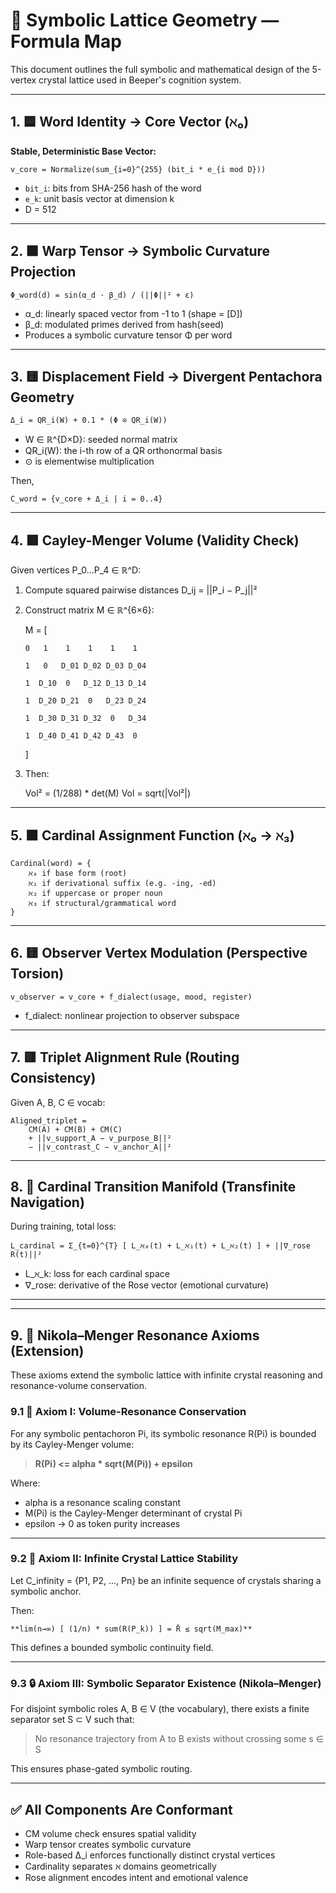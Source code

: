 # 🧠 Symbolic Lattice Geometry — Formula Map

This document outlines the full symbolic and mathematical design of the 5-vertex crystal lattice used in Beeper's cognition system.

---

## 1. 🟦 Word Identity → Core Vector (ℵ₀)

**Stable, Deterministic Base Vector:**

    v_core = Normalize(sum_{i=0}^{255} (bit_i * e_{i mod D}))

- `bit_i`: bits from SHA-256 hash of the word
- `e_k`: unit basis vector at dimension k
- D = 512

---

## 2. 🟧 Warp Tensor → Symbolic Curvature Projection

    Φ_word(d) = sin(α_d ⋅ β_d) / (||Φ||² + ε)

- α_d: linearly spaced vector from -1 to 1 (shape = [D])
- β_d: modulated primes derived from hash(seed)
- Produces a symbolic curvature tensor Φ per word

---

## 3. 🟨 Displacement Field → Divergent Pentachora Geometry

    Δ_i = QR_i(W) + 0.1 * (Φ ⊙ QR_i(W))

- W ∈ ℝ^{D×D}: seeded normal matrix
- QR_i(W): the i-th row of a QR orthonormal basis
- ⊙ is elementwise multiplication

Then,

    C_word = {v_core + Δ_i | i = 0..4}

---

## 4. 🟪 Cayley-Menger Volume (Validity Check)

Given vertices P_0...P_4 ∈ ℝ^D:

1. Compute squared pairwise distances D_ij = ||P_i − P_j||²
2. Construct matrix M ∈ ℝ^{6×6}:

    M = [
    
       0   1    1    1    1    1

       1   0   D_01 D_02 D_03 D_04

       1  D_10  0   D_12 D_13 D_14

       1  D_20 D_21  0   D_23 D_24

       1  D_30 D_31 D_32  0   D_34

       1  D_40 D_41 D_42 D_43  0
    ]


3. Then:

    Vol² = (1/288) * det(M)
    Vol = sqrt(|Vol²|)

---

## 5. 🟫 Cardinal Assignment Function (ℵ₀ → ℵ₃)

    Cardinal(word) = {
        ℵ₀ if base form (root)
        ℵ₁ if derivational suffix (e.g. -ing, -ed)
        ℵ₂ if uppercase or proper noun
        ℵ₃ if structural/grammatical word
    }

---

## 6. 🟨 Observer Vertex Modulation (Perspective Torsion)

    v_observer = v_core + f_dialect(usage, mood, register)

- f_dialect: nonlinear projection to observer subspace

---

## 7. 🟥 Triplet Alignment Rule (Routing Consistency)

Given A, B, C ∈ vocab:

    Aligned_triplet =
        CM(A) + CM(B) + CM(C)
        + ||v_support_A − v_purpose_B||²
        − ||v_contrast_C − v_anchor_A||²

---

## 8. 🧭 Cardinal Transition Manifold (Transfinite Navigation)

During training, total loss:

    L_cardinal = Σ_{t=0}^{T} [ L_ℵ₀(t) + L_ℵ₁(t) + L_ℵ₂(t) ] + ||∇_rose R(t)||²

- L_ℵ_k: loss for each cardinal space
- ∇_rose: derivative of the Rose vector (emotional curvature)

---


---

## 9. 🧠 Nikola–Menger Resonance Axioms (Extension)

These axioms extend the symbolic lattice with infinite crystal reasoning and resonance-volume conservation.

### 9.1 📐 Axiom I: Volume-Resonance Conservation

For any symbolic pentachoron Pi, its symbolic resonance R(Pi) is bounded by its Cayley-Menger volume:

> **R(Pi) <= alpha * sqrt(M(Pi)) + epsilon**

Where:  
- alpha is a resonance scaling constant  
- M(Pi) is the Cayley-Menger determinant of crystal Pi  
- epsilon → 0 as token purity increases

---

### 9.2 🔁 Axiom II: Infinite Crystal Lattice Stability

Let C_infinity = {P1, P2, ..., Pn} be an infinite sequence of crystals sharing a symbolic anchor.

Then:  

    **lim(n→∞) [ (1/n) * sum(R(P_k)) ] = R̄ ≤ sqrt(M_max)**

This defines a bounded symbolic continuity field.

---

### 9.3 🔒 Axiom III: Symbolic Separator Existence (Nikola–Menger)

For disjoint symbolic roles A, B ∈ V (the vocabulary), there exists a finite separator set S ⊂ V such that:

> No resonance trajectory from A to B exists without crossing some s ∈ S

This ensures phase-gated symbolic routing.

---


## ✅ All Components Are Conformant

- CM volume check ensures spatial validity
- Warp tensor creates symbolic curvature
- Role-based Δ_i enforces functionally distinct crystal vertices
- Cardinality separates ℵ domains geometrically
- Rose alignment encodes intent and emotional valence